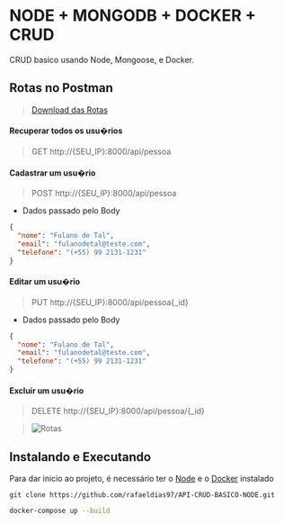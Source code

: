 # NODE + MONGODB + DOCKER + CRUD

CRUD basico usando Node, Mongoose, e Docker.

## Rotas no Postman
> [Download das Rotas](https://run.pstmn.io/button.js)
#### Recuperar todos os usu�rios
> GET http://{SEU_IP}:8000/api/pessoa

#### Cadastrar um usu�rio
> POST http://{SEU_IP}:8000/api/pessoa

* Dados passado pelo Body
```json
{ 
  "nome": "Fulano de Tal",
  "email": "fulanodetal@teste.com",
  "telefone": "(+55) 99 2131-1231"
}
```

#### Editar um usu�rio
> PUT http://{SEU_IP}:8000/api/pessoa{_id}

* Dados passado pelo Body
```json
{ 
  "nome": "Fulano de Tal",
  "email": "fulanodetal@teste.com",
  "telefone": "(+55) 99 2131-1231"
}
```
#### Excluir um usu�rio
> DELETE http://{SEU_IP}:8000/api/pessoa/{_id}

> ![Rotas](https://i.ibb.co/LrJtL6J/Capturar.png)


## Instalando e Executando
Para dar inicio ao projeto, é necessário ter o [Node](https://nodejs.org/en/download/) e o [Docker](https://hub.docker.com/editions/community/docker-ce-desktop-windows) instalado

```git
git clone https://github.com/rafaeldias97/API-CRUD-BASICO-NODE.git
```
```bash
docker-compose up --build
```